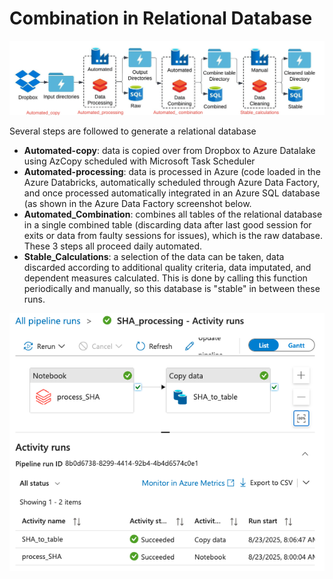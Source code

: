 
# Combination in Relational Database

![Figure 4](Figure%204.jpeg)

Several steps are followed to generate a relational database

- **Automated-copy**: data is copied over from Dropbox to Azure Datalake using AzCopy scheduled with Microsoft Task Scheduler
- **Automated-processing**: data is processed in Azure (code loaded in the Azure Databricks, automatically scheduled through Azure Data Factory, and once processed automatically integrated in an Azure SQL database (as shown in the Azure Data Factory screenshot below.
- **Automated_Combination**: combines all tables of the relational database in a single combined table (discarding data after last good session for exits or data from faulty sessions for issues), which is the raw database. These 3 steps all proceed daily automated.
- **Stable_Calculations**: a selection of the data can be taken, data discarded according to additional quality criteria, data imputated, and dependent measures calculated. This is done by calling this function periodically and manually, so this database is "stable" in between these runs. 



![Azure_Screenshot](Azure_Screenshot.png)


